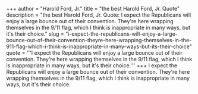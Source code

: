 +++
author = "Harold Ford, Jr."
title = "the best Harold Ford, Jr. Quote"
description = "the best Harold Ford, Jr. Quote: I expect the Republicans will enjoy a large bounce out of their convention. They're here wrapping themselves in the 9/11 flag, which I think is inappropriate in many ways, but it's their choice."
slug = "i-expect-the-republicans-will-enjoy-a-large-bounce-out-of-their-convention-theyre-here-wrapping-themselves-in-the-911-flag-which-i-think-is-inappropriate-in-many-ways-but-its-their-choice"
quote = '''I expect the Republicans will enjoy a large bounce out of their convention. They're here wrapping themselves in the 9/11 flag, which I think is inappropriate in many ways, but it's their choice.'''
+++
I expect the Republicans will enjoy a large bounce out of their convention. They're here wrapping themselves in the 9/11 flag, which I think is inappropriate in many ways, but it's their choice.
